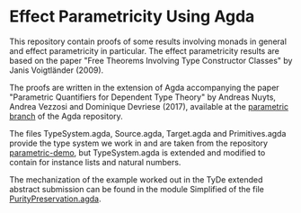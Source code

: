# Effect Parametricity Using Agda

This repository contain proofs of some results involving monads in general and effect parametricity in particular.
The effect parametricity results are based on the paper "Free Theorems Involving Type Constructor Classes" by Janis Voigtländer (2009).

The proofs are written in the extension of Agda accompanying the paper "Parametric Quantifiers for Dependent Type Theory" by Andreas Nuyts, Andrea Vezzosi and Dominique Devriese (2017), available at the [parametric branch](https://github.com/agda/agda/tree/parametric) of the Agda repository.

The files TypeSystem.agda, Source.agda, Target.agda and Primitives.agda provide the type system we work in and are taken from the repository [parametric-demo](https://github.com/Saizan/parametric-demo), but TypeSystem.agda is extended and modified to contain for instance lists and natural numbers.

The mechanization of the example worked out in the TyDe extended abstract submission can be found in the module Simplified of the file [PurityPreservation.agda](EffectParametricity/PurityPreservation.agda).
